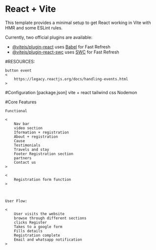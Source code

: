 # React + Vite

This template provides a minimal setup to get React working in Vite with HMR and some ESLint rules.

Currently, two official plugins are available:

- [@vitejs/plugin-react](https://github.com/vitejs/vite-plugin-react/blob/main/packages/plugin-react/README.md) uses [Babel](https://babeljs.io/) for Fast Refresh
- [@vitejs/plugin-react-swc](https://github.com/vitejs/vite-plugin-react-swc) uses [SWC](https://swc.rs/) for Fast Refresh

#RESOURCES:

    button event
    <
        https://legacy.reactjs.org/docs/handling-events.html
    >

#Configuration [package.json]
vite + react
tailwind css
Nodemon

#Core Features

    Functional

    <
        Nav bar
        video section
        Iformation + registration
        About + registration
        Cause
        Testimonials
        Travels and stay
        Footer Registration section
        partners
        Contact us
    >

    <
        Registration form function
    >



    User Flow:

    <
        User visits the website
        browse through different sections
        clicks Register
        Takes to a google form
        Fills details
        Registration complete
        Email and whatsapp notification
    >
